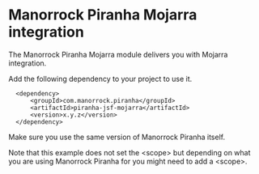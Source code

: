 
# Manorrock Piranha Mojarra integration

The Manorrock Piranha Mojarra module delivers you with Mojarra integration.

Add the following dependency to your project to use it.

      <dependency>
          <groupId>com.manorrock.piranha</groupId>
          <artifactId>piranha-jsf-mojarra</artifactId>
          <version>x.y.z</version>
      </dependency>

Make sure you use the same version of Manorrock Piranha itself.

Note that this example does not set the &lt;scope&gt; but depending on what you
are using Manorrock Piranha for you might need to add a &lt;scope&gt;.

